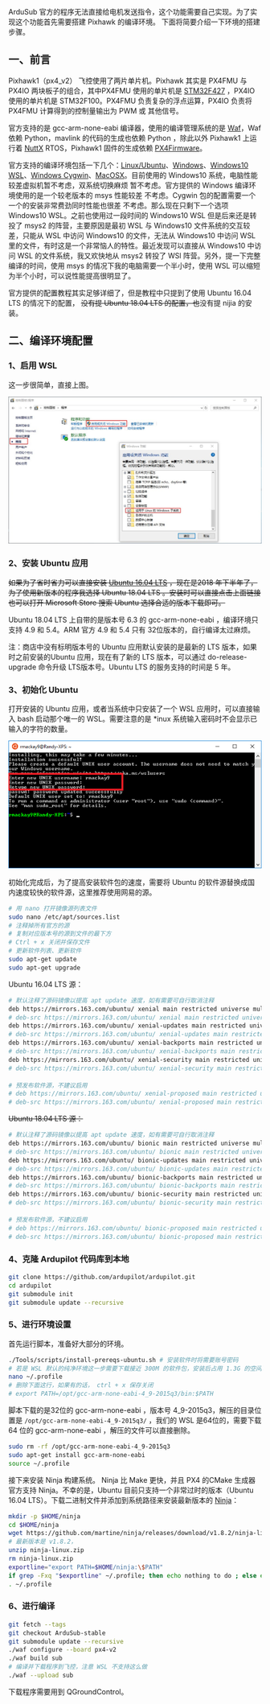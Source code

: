 ArduSub 官方的程序无法直接给电机发送指令，这个功能需要自己实现。为了实现这个功能首先需要搭建 Pixhawk 的编译环境。
下面将简要介绍一下环境的搭建步骤。

<!--more-->

## 一、前言

Pixhawk1（px4_v2） 飞控使用了两片单片机。Pixhawk 其实是 PX4FMU 与 PX4IO 两块板子的组合，其中PX4FMU 使用的单片机是 [STM32F427](http://www.st.com/web/en/catalog/mmc/FM141/SC1169/SS1577/LN1789) ，PX4IO 使用的单片机是 STM32F100。PX4FMU  负责复杂的浮点运算，PX4IO 负责将 PX4FMU 计算得到的控制量输出为 PWM 或 其他信号。

官方支持的是 gcc-arm-none-eabi 编译器，使用的编译管理系统的是 [Waf](https://waf.io/)，Waf 依赖 Python，mavlink 的代码的生成也依赖 Python ，除此以外 Pixhawk1 上运行着 [NuttX](http://nuttx.org/) RTOS，Pixhawk1 固件的生成依赖 [PX4Firmware](https://github.com/PX4/Firmware)。

官方支持的编译环境包括一下几个：[Linux/Ubuntu](http://ardupilot.org/dev/docs/building-setup-linux.html)、[Windows](http://ardupilot.org/dev/docs/building-setup-windows.html)、[Windows10 WSL](http://ardupilot.org/dev/docs/building-setup-windows10.html)、[Windows Cygwin](http://ardupilot.org/dev/docs/building-setup-windows-cygwin.html)、[MacOSX](http://ardupilot.org/dev/docs/building-setup-mac.html)。目前使用的 Windows10 系统，电脑性能较差虚拟机暂不考虑，双系统切换麻烦 暂不考虑。官方提供的 Windows 编译环境使用的是一个较老版本的 msys 性能较差 不考虑。Cygwin 包的配置需要一个一个的安装非常费劲同时性能也很差 不考虑。那么现在只剩下一个选项 Windows10 WSL。之前也使用过一段时间的 Windows10 WSL 但是后来还是转投了 msys2 的阵营，主要原因是最初 WSL 与 Windows10 文件系统的交互较差，只能从 WSL 中访问 Windows10 的文件，无法从 Windows10 中访问 WSL 里的文件，有时这是一个非常恼人的特性。最近发现可以直接从 Windows10 中访问 WSL 的文件系统，我又欢快地从 msys2 转投了 WSl 阵营。另外，提一下完整编译的时间，使用 msys 的情况下我的电脑需要一个半小时，使用 WSL 可以缩短为半个小时，可以说性能提高很明显了。

官方提供的配置教程其实足够详细了，但是教程中只提到了使用 Ubuntu 16.04 LTS 的情况下的配置， ~~没有提 Ubuntu 18.04 LTS 的配置，也~~没有提 nijia 的安装。

## 二、编译环境配置

### 1、启用 WSL

这一步很简单，直接上图。

![enable-WSL](/img/build-environment-for-ArduSub/enable-wsl.jpg)



### 2、安装 Ubuntu 应用

~~如果为了省时省力可以直接安装 [Ubuntu 16.04 LTS](https://www.microsoft.com/store/productId/9PJN388HP8C9) ，现在是2018 年下半年了，为了使用新版本的程序我选择 Ubuntu 18.04 LTS 。安装时可以直接点击上面链接也可以打开 Microsoft Store 搜索 Ubuntu 选择合适的版本下载即可。~~

Ubuntu 18.04 LTS 上自带的是版本号 6.3 的 gcc-arm-none-eabi ，编译环境只支持 4.9 和 5.4。ARM 官方 4.9 和 5.4 只有 32位版本的，自行编译太过麻烦。

注：商店中没有标明版本号的 Ubuntu 应用默认安装的是最新的 LTS 版本，如果时之前安装的Ubuntu 应用，现在有了新的 LTS 版本，可以通过 do-release-upgrade 命令升级 LTS版本号。Ubuntu LTS 的服务支持的时间是 5 年。



### 3、初始化 Ubuntu

打开安装的 Ubuntu 应用，或者当系统中只安装了一个 WSL 应用时，可以直接输入 bash 启动那个唯一的 WSL。需要注意的是 *inux 系统输入密码时不会显示已输入的字符的数量。

![wsl-init](/img/build-environment-for-ArduSub/wsl-init.png)



初始化完成后，为了提高安装软件包的速度，需要将 Ubuntu 的软件源替换成国内速度较快的软件源，这里推荐使用网易的源。

```bash
# 用 nano 打开镜像源列表文件
sudo nano /etc/apt/sources.list 
# 注释掉所有官方的源
# 复制对应版本号的源到文件的最下方
# Ctrl + x 关闭并保存文件
# 更新软件列表、更新软件
sudo apt-get update
sudo apt-get upgrade
```

Ubuntu 16.04 LTS 源：

```bash
# 默认注释了源码镜像以提高 apt update 速度，如有需要可自行取消注释
deb https://mirrors.163.com/ubuntu/ xenial main restricted universe multiverse
# deb-src https://mirrors.163.com/ubuntu/ xenial main restricted universe multiverse
deb https://mirrors.163.com/ubuntu/ xenial-updates main restricted universe multiverse
# deb-src https://mirrors.163.com/ubuntu/ xenial-updates main restricted universe multiverse
deb https://mirrors.163.com/ubuntu/ xenial-backports main restricted universe multiverse
# deb-src https://mirrors.163.com/ubuntu/ xenial-backports main restricted universe multiverse
deb https://mirrors.163.com/ubuntu/ xenial-security main restricted universe multiverse
# deb-src https://mirrors.163.com/ubuntu/ xenial-security main restricted universe multiverse

# 预发布软件源，不建议启用
# deb https://mirrors.163.com/ubuntu/ xenial-proposed main restricted universe multiverse
# deb-src https://mirrors.163.com/ubuntu/ xenial-proposed main restricted universe multiverse

```

~~Ubuntu 18.04 LTS 源：~~

```bash
# 默认注释了源码镜像以提高 apt update 速度，如有需要可自行取消注释
deb https://mirrors.163.com/ubuntu/ bionic main restricted universe multiverse
# deb-src https://mirrors.163.com/ubuntu/ bionic main restricted universe multiverse
deb https://mirrors.163.com/ubuntu/ bionic-updates main restricted universe multiverse
# deb-src https://mirrors.163.com/ubuntu/ bionic-updates main restricted universe multiverse
deb https://mirrors.163.com/ubuntu/ bionic-backports main restricted universe multiverse
# deb-src https://mirrors.163.com/ubuntu/ bionic-backports main restricted universe multiverse
deb https://mirrors.163.com/ubuntu/ bionic-security main restricted universe multiverse
# deb-src https://mirrors.163.com/ubuntu/ bionic-security main restricted universe multiverse

# 预发布软件源，不建议启用
# deb https://mirrors.163.com/ubuntu/ bionic-proposed main restricted universe multiverse
# deb-src https://mirrors.163.com/ubuntu/ bionic-proposed main restricted universe multiverse
```



### 4、克隆 Ardupilot 代码库到本地

```bash
git clone https://github.com/ardupilot/ardupilot.git
cd ardupilot
git submodule init
git submodule update --recursive
```



### 5、进行环境设置

首先运行脚本，准备好大部分的环境。

```bash
./Tools/scripts/install-prereqs-ubuntu.sh # 安装软件时将需要账号密码
# 若是 WSL 默认的纯净环境这一步需要下载接近 300M 的软件包，安装后占用 1.3G 的空间
nano ~/.profile 
# 删除下面这行，如果有的话， ctrl + x 保存关闭
# export PATH=/opt/gcc-arm-none-eabi-4_9-2015q3/bin:$PATH
```

脚本下载的是32位的 gcc-arm-none-eabi ，版本号 4_9-2015q3，解压的目录位置是 `/opt/gcc-arm-none-eabi-4_9-2015q3/` ，我们的 WSL 是64位的，需要下载 64 位的 gcc-arm-none-eabi ，解压的文件可以直接删除。

```bash
sudo rm -rf /opt/gcc-arm-none-eabi-4_9-2015q3
sudo apt-get install gcc-arm-none-eabi
source ~/.profile
```



接下来安装 Ninja 构建系统。 Ninja 比 Make 更快，并且 PX4 的CMake 生成器官方支持 Ninja。不幸的是，Ubuntu 目前只支持一个非常过时的版本（Ubuntu 16.04 LTS）。下载二进制文件并添加到系统路径来安装最新版本的 [Ninja](https://github.com/martine/ninja)：

```bash
mkdir -p $HOME/ninja
cd $HOME/ninja
wget https://github.com/martine/ninja/releases/download/v1.8.2/ninja-linux.zip 
# 最新版本是 v1.8.2，
unzip ninja-linux.zip
rm ninja-linux.zip
exportline="export PATH=$HOME/ninja:\$PATH"
if grep -Fxq "$exportline" ~/.profile; then echo nothing to do ; else echo $exportline >> ~/.profile; fi
. ~/.profile
```



### 6、进行编译

```bash
git fetch --tags
git checkout ArduSub-stable
git submodule update --recursive
./waf configure --board px4-v2
./waf build sub
# 编译并下载程序到飞控，注意 WSL 不支持这么做
./waf --upload sub
```

下载程序需要用到 QGroundControl。



